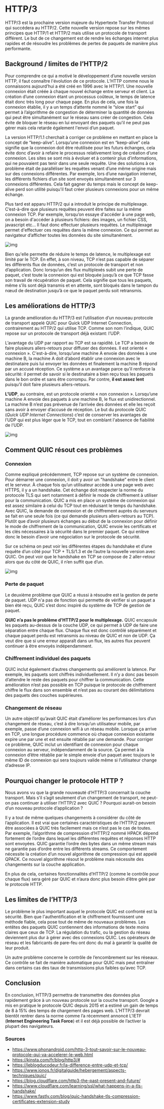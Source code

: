 # HTTP/3


HTTP/3 est la prochaine version majeure du Hypertexte Transfer Protocol qui succédera au HTTP/2. Cette nouvelle version repose sur les mêmes principes que HTTP/1 et HTTP/2 mais utilise un protocole de transport différent. Le but de ce changement est de rendre les échanges internet plus rapides et de résoudre les problèmes de pertes de paquets de manière plus performante.

## Background / limites de l’HTTP/2

Pour comprendre ce qui a motivé le développement d’une nouvelle version HTTP, il faut connaître l'évolution de ce protocole. L’HTTP comme nous le connaissons aujourd’hui a été créé en 1996 avec le HTTP/1. Une nouvelle connexion était créée à chaque nouvel échange entre serveur et client. La création d’une connexion étant un processus coûteux, le temps de latence était donc très long pour chaque page. En plus de cela, une fois la connexion établie, il y a un temps d’attente nommé le “slow start” qui permet à l’algorithme de congestion de déterminer la quantité de données qui peut être simultanément sur le réseau sans créer de congestion. Cela évite de bloquer le réseau en lui envoyant des paquets qu'il ne peut pas gérer mais cela retarde également l'envoi d’un paquet.

La version HTTP/1.1 cherchait à corriger ce problème en mettant en place la concept de “keep-alive”. Lorsqu’une connexion est en “keep-alive” cela signifie que la connexion doit être réutilisée pour les futurs échanges, cela évite donc d’avoir à refaire le processus relativement long de création d’une connexion.
Les sites se sont mis à évoluer et à contenir plus d’informations, qui ne pouvaient pas tenir dans une seule requête. Une des solutions à ce problème était de paralléliser les requêtes venant d’une même origine mais sur des connexions différentes. Par exemple, lors d’une navigation internet, les différents fichiers d’un site sont envoyés simultanément sur 3 connexions différentes. Cela fait gagner du temps mais le concept de keep-alive perd son utilité puisqu'il faut créer plusieurs connexions pour un même échange. 

Plus tard est apparu HTTP/2 qui a introduit le principe de multiplexage. C’est-à-dire que plusieurs requêtes peuvent être faites sur la même connexion TCP. Par exemple, lorsqu’on essaye d'accéder à une page web, on a besoin d'accéder à plusieurs fichiers: des images, un fichier CSS, javascript etc… Il faut donc effectuer plusieurs requêtes. Le multiplexage permet d'effectuer ces requêtes dans la même connexion. Ce qui permet au navigateur d’afficher toutes les données du site simultanément. 

![img](https://lh6.googleusercontent.com/Y8k8S44hLu7qSQ6JOA9C715sBOT5trC9-sJZRSalDe33brEJtfNiCSx8AvLmuTQ3iGQb0MJscITJq8Gn3BwZ62rXri2IdeDqxeR8ZMCFBEBDKHlgXBsOK0zC7zqleXk97su_-hIr)

Bien qu'elle permette de réduire le temps de latence, le multiplexage est limité par le TCP. En effet, à son niveau, TCP n’est pas capable de séparer les différents flux de données, c’est un protocole de transport et non d’application. Donc lorsqu’un des flux multiplexés subit une perte de paquet, c’est toute la connexion qui est bloquée jusqu’à ce que TCP fasse son travail de récupération de paquet. Cela signifie que tous les paquets, même s’ils sont déjà transmis et en attente, sont bloqués dans le tampon du nœud de destination jusqu’à ce que le paquet perdu soit retransmis.

## Les améliorations de HTTP/3

La grande amélioration du HTTP/3 est l’utilisation d’un nouveau protocole de transport appelé QUIC pour Quick UDP Internet Connection, contrairement au HTTP/2 qui utilise TCP. Comme son nom l’indique, QUIC repose sur un protocole de transport déjà existant: l’UDP.

L’avantage du UDP par rapport au TCP est sa rapidité. Le TCP a besoin de faire plusieurs allers-retours pour diffuser des données. Il est orienté « connexion ». C'est-à-dire, lorsqu’une machine A envoie des données à une machine B, la machine A doit d’abord établir une connexion avec le destinataire puis lui envoyer les données et finalement la machine B répond par un accusé réception. Ce système a un avantage parce qu’il renforce la sécurité: il permet de savoir si le destinataire a bien reçu tous les paquets dans le bon ordre et sans être corrompu. Par contre, **il est assez lent** puisqu’il doit faire plusieurs allers-retours.

**L’UDP**, au contraire, est un protocole orienté « non connexion ». Lorsqu’une machine A envoie des paquets à une machine B, le flux est unidirectionnel. La machine B n’est pas prévenue de l’arrivée des données et elle les reçoit sans avoir à envoyer d’accusé de réception.
Le but du protocole QUIC (*Quick UDP Internet Connections*) c’est de conserver les avantages de l’UDP qui est plus léger que le TCP, tout en comblant l'absence de fiabilité de l’UDP.

![img](https://lh6.googleusercontent.com/6R4bidm9vGAATqoC22qhpc1UOLtExXyJlG0QbWSNJa0NJqLYDat9N7EWLYQYP1xQIysYuBMdwcCP1EZvlg1GibzEyyk_0lafDsvFJ99-BIoDrjTkbbsJnVk8i2xWoA3DETyE13ld)

## Comment QUIC résout ces problèmes

### Connexion

Comme expliqué précédemment, TCP repose sur un système de connexion. Pour démarrer une connexion, il doit y avoir un "handshake” entre le client et le serveur. À chaque fois qu’un utilisateur accède à une page web avec HTTPS, il y a un handshake. Cet échange doit respecter la norme du protocole TLS qui sert notamment à définir le mode de chiffrement à utiliser pour la communication. QUIC a mis en place un système de connexion qui est assez similaire à celui du TCP tout en réduisant le temps du handshake.
Avec QUIC, la demande de connexion et de chiffrement auprès du serveurs se fait en une seule fois (ce qui demande plusieurs allers-retours au TCP). Plutôt que d’avoir plusieurs échanges au début de la connexion pour définir le mode de chiffrement de la communication, QUIC envoie les certificats et les clés nécessaires à la sécurité dans le premier paquet. Ce qui enlève donc le besoin d’avoir une négociation sur le protocole de sécurité. 

Sur ce schéma on peut voir les différentes étapes du handshake et d’une requête d’un côté pour TCP + TLS/1.3 et de l’autre la nouvelle version avec QUIC. On peut voir que le handshake en TCP se compose de 2 aller-retour alors que du côté de QUIC, il n’en suffit que d’un.

![img](https://lh6.googleusercontent.com/nNrc_6DgyiOe-4Du4CYvALDo87U3gvWvFTKsH7KDqbH1qhjKSKI4qIyYsrgyNk8WJ4nfDC17LmoSlzF9gJ6_KenAjyM-FTVkQfh0ypu-zFFg_6blXlAlpaJJVa3-kpvCXJdIgyeX)

### Perte de paquet

Le deuxième problème que QUIC a réussi à résoudre est la gestion de perte de paquet. UDP n'a pas de fonction qui permette de vérifier si un paquet a bien été reçu, QUIC s’est donc inspiré du système de TCP de gestion de paquet.

**QUIC n’a pas le problème d'HTTP/2 pour le multiplexage.** QUIC encapsule les paquets au-dessus de la couche UDP, ce qui permet à UDP de faire une séparation entre chaque flux. Chaque flux est donc contrôlé séparément et chaque paquet perdu est retransmis au niveau de QUIC et non de UDP. Ça veut dire que si une erreur apparaît dans un flux, les autres flux peuvent continuer à être envoyés indépendamment.

### Chiffrement individuel des paquets

QUIC inclut également d’autres changements qui améliorent la latence. Par exemple, les paquets sont chiffrés individuellement. Il n’y a donc pas besoin d’attendre le reste des paquets pour chiffrer la communication. Cette amélioration n’est pas possible en TCP puisque le protocole de chiffrement chiffre le flux dans son ensemble et n’est pas au courant des délimitations des paquets des couches supérieures. 

### Changement de réseau

Un autre objectif qu’avait QUIC était d’améliorer les performances lors d’un changement de réseau, c’est à dire lorsqu’un utilisateur mobile, par exemple, passe d’une connexion wifi à un réseau mobile. Lorsque ça arrive en TCP, une longue procédure commence où chaque connexion existante expire une par une et est ensuite rétablie par une demande. Pour corriger ce problème, QUIC inclut un identifiant de connexion pour chaque connexion au serveur, indépendamment de la source. Ça permet à la connexion d’être rétablie par le simple envoie d’un paquet avec toujours le même ID de connexion qui sera toujours valide même si l’utilisateur change d’adresse IP.

## Pourquoi changer le protocole HTTP ? 

Nous avons vu que la grande nouveauté d’HTTP/3 concernait la couche transport. Mais s’il s’agit seulement d’un changement de transport, ne peut-on pas continuer à utiliser l’HTTP/2 avec QUIC ? Pourquoi aurait-on besoin d’un nouveau protocole d’application ? 

Il y a tout de même quelques changements à considérer du côté de l’application. Il est vrai que certaines caractéristiques de l’HTTP/2 peuvent être associées à QUIC très facilement mais ce n’est pas le cas de toutes. Par exemple, l’algorithme de compression d’HTTP/2 nommé HPACK dépend fortement de l’ordre dans lequel les différentes requêtes et réponses HTTP sont envoyées. QUIC garantie l’ordre des bytes dans un même stream mais ne garantie pas d’ordre entre les différents streams. Ce comportement nécessite la création d’un nouvel algorithme de compression qui est appelé QPACK. Ce nouvel algorithme résout le problème mais nécessite des changements sur la couche application. 

En plus de cela, certaines fonctionnalités d’HTTP/2 (comme le contrôle pour chaque flux) sera géré par QUIC et n’aura donc plus besoin d’être géré par le protocole HTTP.

## Les limites de l’HTTP/3

Le problème le plus important auquel le protocole QUIC est confronté est la sécurité. Bien que l'authentification et le chiffrement fournissent une méthode fiable, cela pose tout de même de nouveaux problèmes. Les entêtes des paquets QUIC contiennent des informations de texte moins claires que ceux de TCP. La régulation du trafic, ou la gestion du réseau deviennent plus dur à gérer avec des connexions QUIC. Les opérateurs de réseau et les fabricants de pare-feu ont donc du mal à garantir la qualité de leur produit. 

Un autre problème concerne le contrôle de l’encombrement sur les réseaux. Ce contrôle se fait de manière automatique pour QUIC mais peut entraîner dans certains cas des taux de transmissions plus faibles qu’avec TCP.

## Conclusion

En conclusion, HTTP/3 permettra de transmettre des données plus rapidement grâce à un nouveau protocole sur la couche transport. Google a mis en pratique le protocole QUIC depuis 2015 et a estimé un gain de temps de 8 à 15% des temps de chargement des pages web. L’HTTP/3 devrait bientôt rentrer dans la norme comme l’a récemment annoncé L'IETF (**Internet Engineering Task Force**) et il est déjà possible de l’activer la plupart des navigateurs. 

### Sources 

- https://www.phonandroid.com/http-3-tout-savoir-sur-le-nouveau-protocole-qui-va-accelerer-le-web.html
- https://kinsta.com/fr/blog/http3/#
- https://leblogducodeur.fr/la-difference-entre-udp-et-tcp/
- https://www.ionos.fr/digitalguide/hebergement/aspects-techniques/quic/
- https://blog.cloudflare.com/http3-the-past-present-and-future/
- https://www.cloudflare.com/learning/ssl/what-happens-in-a-tls-handshake/
- https://www.fastly.com/blog/quic-handshake-tls-compression-certificates-extension-study

